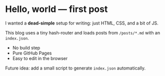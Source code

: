 # Hello, world — first post

I wanted a **dead-simple** setup for writing: just HTML, CSS, and a bit of JS.

This blog uses a tiny hash-router and loads posts from `/posts/*.md` with an `index.json`.

- No build step
- Pure GitHub Pages
- Easy to edit in the browser

Future idea: add a small script to generate `index.json` automatically.
